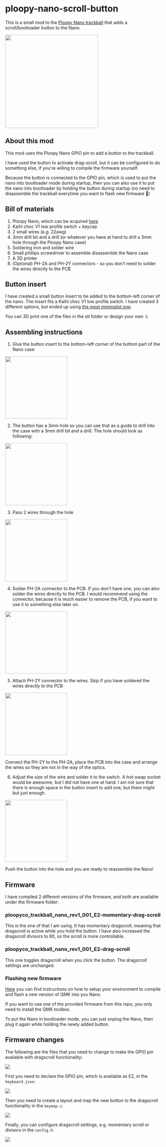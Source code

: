 # ploopy-nano-scroll-button

This is a small mod to the [Ploopy Nano trackball](https://ploopy.co/nano-trackball/) that adds a scroll/bootloader button to the Nano.

<img src="./images/hardware/7-final-result.jpg" width="300"/>

## About this mod

This mod uses the Ploopy Nano GPIO pin to add a button to the trackball.

I have used the button to activate drag-scroll, but it can be configured to do something else, if you're willing to compile the firmware yourself.

Because the button is connected to the GPIO pin, which is used to put the nano into bootloader mode during startup, then you can also use it to put the nano into bootloader by holding the button during startup (no need to disassemble the trackball everytime you want to flash new firmware 🎉)

## Bill of materials

1. Ploopy Nano, which can be acquired [here](https://ploopy.co/shop/nano-trackball-kit/)
2. Kaihl choc V1 low profile switch + keycap
3. 2 small wires (e.g. 22awg)
4. 3mm drill bit and a drill (or whatever you have at hand to drill a 3mm hole through the Ploopy Nano case)
5. Soldering iron and solder wire
6. Small phillips screwdriver to assemble disassemble the Nano case
7. A 3D printer
8. (Optional) PH-2A and PH-2Y connectors - so you don't need to solder the wires directly to the PCB

## Button insert

I have created a small button insert to be added to the bottom-left corner of the nano. The insert fits a Kaihl choc V1 low profile switch.
I have created 3 different options, but ended up using [the most minimalist one](./stl/button-insert-slim.stl).

You can 3D print one of the files in the stl folder or design your own :).

## Assembling instructions

1. Glue the button insert to the bottom-left corner of the bottom part of the Nano case

<img src="./images/hardware/1-glue-button.jpg" width="200"/>

2. The button has a 3mm hole so you can use that as a guide to drill into the case with a 3mm drill bit and a drill. The hole should look as following:

<img src="./images/hardware/2-drill-hole.jpg" width="200"/>

3. Pass 2 wires through the hole

<img src="./images/hardware/3-wiring.jpg" width="200"/>

4. Solder PH-2A connector to the PCB. If you don't have one, you can also solder the wires directly to the PCB. I would recommend using the connector, because it is much easier to remove the PCB, if you want to use it to something else later on.

<img src="./images/hardware/4-solder-male-ph-connector.jpg" width="200"/>

5. Attach PH-2Y connector to the wires. Skip if you have soldered the wires directly to the PCB

<img src="./images/hardware/5-attach-female-connector-to-wires.jpg" width="200"/>

Connect the PH-2Y to the PH-2A, place the PCB into the case and arrange the wires so they are not in the way of the optics.

6. Adjust the size of the wire and solder it to the switch. A hot-swap socket would be awesome, but I did not have one at hand. I am not sure that there is enough space in the button insert to add one, but there might but just enough.

<img src="./images/hardware/6-solder-wire-to-switch.jpg" width="200"/>

Push the button into the hole and you are ready to reassemble the Nano!

## Firmware

I have compiled 2 different versions of the firmware, and both are available under the firmware folder:

### ploopyco_trackball_nano_rev1_001_E2-momentary-drag-scroll

This is the one of that I am using. It has momentary dragscroll, meaning that dragscroll is active while you hold the button. I have also increased the dragscroll divisors to 80, so the scroll is more controllable.

### ploopyco_trackball_nano_rev1_001_E2-drag-scroll

This one toggles dragscroll when you click the button. The dragscroll settings are unchanged.

### Flashing new firmware

[Here](https://docs.qmk.fm/newbs) you can find instructions on how to setup your environment to compile and flash a new version of QMK into you Nano.

If you want to use one of the provided firmware from this repo, you only need to install the QMK toolbox.

To put the Nano in bootloader mode, you can just unplug the Nano, then plug it again while holding the newly added button.

## Firmware changes

The following are the files that you need to change to make the GPIO pin available with dragscroll functionality:

<img src="./images/firmware/1-files-to-change.png" />

First you need to declare the GPIO pin, which is available as E2, in the `keyboard.json`:

<img src="./images/firmware/2-keyboard.png" />

Then you need to create a layout and map the new button to the dragscroll functionality in the `keymap.c`:

<img src="./images/firmware/3-keymap.png" />

Finally, you can configure dragscroll settings, e.g. momentary scroll or divisors in the `config.h`:

<img src="./images/firmware/4-config.png" />
